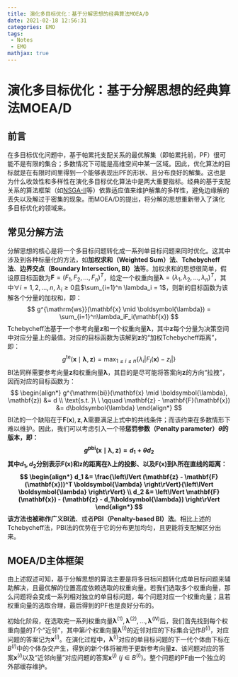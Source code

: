 ```yaml
---
title: 演化多目标优化：基于分解思想的经典算法MOEA/D
date: 2021-02-18 12:56:31
categories: EMO
tags:
 - Notes
 - EMO
mathjax: true
---
```


# 演化多目标优化：基于分解思想的经典算法MOEA/D

## 前言

在多目标优化问题中，基于帕累托支配关系的最优解集（即帕累托前，PF）很可能不是有限的集合；多数情况下可能是高维空间中某一区域。因此，优化算法的目标就是在有限时间里得到一个能够表现出PF的形状、且分布良好的解集。这也是为什么收敛性和多样性在演化多目标优化算法中是两大重要指标。经典的基于支配关系的算法框架（如[NSGA-II](https://blog.macromogic.xyz/2021/02/05/nsga-ii/)等）依靠适应值来维护解集的多样性，避免边缘解的丢失以及解过于密集的现象。而MOEA/D的提出，将分解的思想重新带入了演化多目标优化的领域来。

<!-- more -->

## 常见分解方法

分解思想的核心是将一个多目标问题转化成一系列单目标问题来同时优化。这其中涉及到各种标量化的方法，如**加权求和（Weighted Sum）法**、**Tchebycheff法**、**边界交点（Boundary Intersection, BI）法**等。加权求和的思想很简单，假设原目标函数为$\mathbf{F} = (F_1, F_2, \dots, F_n)^T$，给定一个权重向量$\boldsymbol{\lambda} = (\lambda_1, \lambda_2, \dots, \lambda_n)^T$，其中$\forall i = 1, 2, \dots, n,\ \lambda_i \geq 0$且$\sum_{i=1}^n \lambda_i = 1$，则新的目标函数为该解各个分量的加权和，即：
$$
g^{\mathrm{ws}}(\mathbf{x} \mid \boldsymbol{\lambda}) = \sum_{i=1}^n\lambda_iF_i(\mathbf{x})
$$
Tchebycheff法基于一个参考向量$\mathbf{z}$和一个权重向量$\boldsymbol{\lambda}$，其中$\mathbf{z}$每个分量为决策空间中对应分量上的最值。对应的目标函数为该解到$\mathbf{z}$的“加权Tchebycheff距离”，即：
$$
g^{\mathrm{te}}(\mathbf{x} \mid \boldsymbol{\lambda}, \mathbf{z}) = \max_{1 \leq i \leq n} \{ \lambda_i \left\lvert F_i(\mathbf{x}) - z_i \right\rvert \}
$$
BI法同样需要参考向量$\mathbf{z}$和权重向量$\boldsymbol{\lambda}$，其目的是尽可能将答案向$\mathbf{z}$的方向“拉拽”，因而对应的目标函数为：
$$
\begin{align*}
g^{\mathrm{bi}}(\mathbf{x} \mid \boldsymbol{\lambda}, \mathbf{z}) &= d \\
\text{s.t. }\ \ \qquad \mathbf{z} - \mathbf{F}(\mathbf{x}) &= d\boldsymbol{\lambda}
\end{align*}
$$
BI法的一个缺陷在于$\mathbf{F}(\mathbf{x}), \mathbf{z}, \boldsymbol{\lambda}$需要满足上式中的共线条件；而该约束在多数情形下难以维护。因此，我们可以考虑引入一个带**惩罚参数（Penalty parameter）$\theta$**的版本，即：
$$
g^{\mathrm{pbi}}(\mathbf{x} \mid \boldsymbol{\lambda}, \mathbf{z}) = d_1 + \theta d_2
$$
其中$d_1, d_2$分别表示$\mathbf{F}(\mathbf{x})$和$\mathbf{z}$的距离在$\boldsymbol{\lambda}$上的投影、以及$\mathbf{F}(\mathbf{x})$到$\boldsymbol{\lambda}$所在直线的距离：
$$
\begin{align*}
d_1 &= \frac{\left\lVert (\mathbf{z} - \mathbf{F}(\mathbf{x}))^T \boldsymbol{\lambda} \right\rVert}{\left\lVert \boldsymbol{\lambda} \right\rVert} \\
d_2 &= \left\lVert \mathbf{F}(\mathbf{x}) - (\mathbf{z} - d_1\boldsymbol{\lambda}) \right\rVert
\end{align*}
$$
该方法也被称作**广义BI法**、或者**PBI（Penalty-based BI）法**。相比上述的Tchebycheff法，PBI法的优势在于它的分布更加均匀，且更能将支配解区分出来。

## MOEA/D主体框架

由上述叙述可知，基于分解思想的算法主要是将多目标问题转化成单目标问题来辅助解决，且最优解的位置高度依赖选取的权重向量。若我们选取多个权重向量，那么问题将会变成一系列相对独立的单目标问题，每个问题对应一个权重向量；且若权重向量的选取合理，最后得到的PF也是良好分布的。

初始化阶段，在选取完一系列权重向量$\boldsymbol{\lambda}^{(1)}, \boldsymbol{\lambda}^{(2)}, \dots, \boldsymbol{\lambda}^{(N)}$后，我们首先找到每个权重向量的$T$个“近邻”，其中第$i$个权重向量$\boldsymbol{\lambda}^{(i)}$的近邻对应的下标集合记作$B^{(i)}$，对应问题的答案记为$\mathbf{x}^{(i)}$。在演化过程中，$\boldsymbol{\lambda}^{(i)}$对应的单目标问题的下一代个体由下标在$B^{(i)}$中的个体杂交产生，得到的新个体将被用于更新参考向量$\mathbf{z}$、该问题对应的答案$\mathbf{x}^{(i)}$以及“近邻向量”对应问题的答案$\mathbf{x}^{(j)}\ (j \in B^{(i)})$。整个问题的PF由一个独立的外部缓存维护。